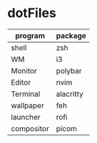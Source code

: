 # dotFiles

| program | package   |
| ------- | --------- |
|shell    | zsh       |
|WM       | i3        |
|Monitor  | polybar   |
|Editor   | nvim      |
|Terminal | alacritty |
|wallpaper| feh       |
|launcher | rofi      |
|compositor| picom    |
